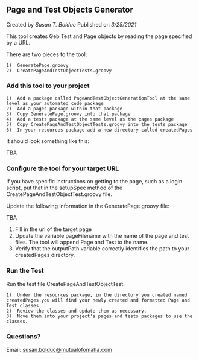 ## **Page and Test Objects Generator**

Created by _Susan T. Bolduc_ 
Published on _3/25/2021_

This tool creates Geb Test and Page objects by reading the page specified by a URL.

There are two pieces to the tool:

    1)  GeneratePage.groovy
    2)  CreatePageAndTestObjectTests.groovy

### Add this tool to your project

    1)  Add a package called PageAndTestObjectGenerationTool at the same level as your automated code package
    2)  Add a pages package within that package
    3)  Copy GeneratePage.groovy into that package
    4)  Add a tests package at the same level as the pages package
    5)  Copy CreatePageAndTestObjectTests.groovy into the tests package
    6)  In your resources package add a new directory called createdPages

It should look something like this:

TBA

### Configure the tool for your target URL

If you have specific instructions on getting to the page, such as a login script, put that in the 
setupSpec method of the CreatePageAndTestObjectTest.groovy file.

Update the following information in the GeneratePage.groovy file:

TBA

  1)  Fill in the url of the target page
  2)  Update the variable pageFilename with the name of the page and test files.  The tool will append Page and Test to the name.
  3)  Verify that the outputPath variable correctly identifies the path to your createdPages directory.

### Run the Test

Run the test file CreatePageAndTestObjectTest. 

    1)  Under the resources package, in the directory you created named createdPages you will find your newly created and formatted Page and Test classes.  
    2)  Review the classes and update them as necessary. 
    3)  Nove them into your project's pages and tests packages to use the classes.  

### Questions?  
Email:  susan.bolduc@mutualofomaha.com